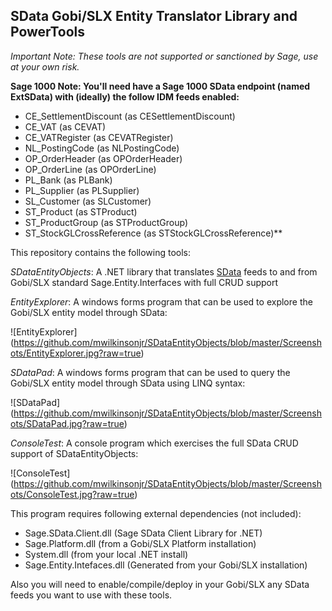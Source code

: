 SData Gobi/SLX Entity Translator Library and PowerTools
-------------------------------------------------------
*Important Note: These tools are not supported or sanctioned by Sage, use at your own risk.*

**Sage 1000 Note: You'll need have a Sage 1000 SData endpoint (named ExtSData) with (ideally) the follow IDM feeds enabled:**

  - CE_SettlementDiscount (as CESettlementDiscount)
  - CE_VAT (as CEVAT)
  - CE_VATRegister (as CEVATRegister)
  - NL_PostingCode (as NLPostingCode)
  - OP_OrderHeader (as OPOrderHeader)
  - OP_OrderLine (as OPOrderLine)
  - PL_Bank (as PLBank)
  - PL_Supplier (as PLSupplier)
  - SL_Customer (as SLCustomer)
  - ST_Product (as STProduct)
  - ST_ProductGroup (as STProductGroup)
  - ST_StockGLCrossReference (as STStockGLCrossReference)**

This repository contains the following tools:

*SDataEntityObjects*:
A .NET library that translates [SData](http://sdata.sage.com) feeds to and from Gobi/SLX standard Sage.Entity.Interfaces with full CRUD support

*EntityExplorer*:
A windows forms program that can be used to explore the Gobi/SLX entity model through SData:

![EntityExplorer] (https://github.com/mwilkinsonjr/SDataEntityObjects/blob/master/Screenshots/EntityExplorer.jpg?raw=true)

*SDataPad*:
A windows forms program that can be used to query the Gobi/SLX entity model through SData using LINQ syntax:

![SDataPad] (https://github.com/mwilkinsonjr/SDataEntityObjects/blob/master/Screenshots/SDataPad.jpg?raw=true)

*ConsoleTest*:
A console program which exercises the full SData CRUD support of SDataEntityObjects:

![ConsoleTest] (https://github.com/mwilkinsonjr/SDataEntityObjects/blob/master/Screenshots/ConsoleTest.jpg?raw=true)

This program requires following external dependencies (not included):

 - Sage.SData.Client.dll (Sage SData Client Library for .NET)
 - Sage.Platform.dll (from a Gobi/SLX Platform installation)
 - System.dll (from your local .NET install)
 - Sage.Entity.Intefaces.dll (Generated from your Gobi/SLX installation)
 
Also you will need to enable/compile/deploy in your Gobi/SLX any SData feeds you want to use with these tools.





